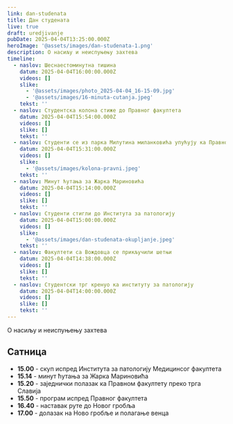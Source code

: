 ```yaml
---
link: dan-studenata
title: Дан студената
live: true
draft: uredjivanje
pubDate: 2025-04-04T13:25:00.000Z
heroImage: '@assets/images/dan-studenata-1.png'
description: О насиљу и неиспуњењу захтева
timeline:
  - naslov: Шеснаестоминутна тишина
    datum: 2025-04-04T16:00:00.000Z
    videos: []
    slike:
      - '@assets/images/photo_2025-04-04_16-15-09.jpg'
      - '@assets/images/16-minuta-cutanja.jpeg'
    tekst: ''
  - naslov: Студентска колона стиже до Правног факултета
    datum: 2025-04-04T15:54:00.000Z
    videos: []
    slike: []
    tekst: ''
  - naslov: Студенти се из парка Милутина миланковића упућују ка Правном факултету
    datum: 2025-04-04T15:31:00.000Z
    videos: []
    slike:
      - '@assets/images/kolona-pravni.jpeg'
    tekst: ''
  - naslov: Минут ћутања за Жарка Мариновића
    datum: 2025-04-04T15:14:00.000Z
    videos: []
    slike: []
    tekst: ''
  - naslov: Студенти стигли до Института за патологију
    datum: 2025-04-04T15:00:00.000Z
    videos: []
    slike:
      - '@assets/images/dan-studenata-okupljanje.jpeg'
    tekst: ''
  - naslov: Факултети са Вождовца се прикључили шетњи
    datum: 2025-04-04T14:38:00.000Z
    videos: []
    slike: []
    tekst: ''
  - naslov: Студентски трг кренуо ка институту за патологију
    datum: 2025-04-04T14:00:00.000Z
    videos: []
    slike: []
    tekst: ''
---
```

О насиљу и неиспуњењу захтева

## Сатница

- **15.00** - скуп испред Института за патологију Медицинсог факултета
- **15.14** - минут ћутања за Жарка Мариновића
- **15.20** - заједнички полазак ка Правном факултету преко трга Славија
- **15.50** - програм испред Правног факултета
- **16.40** - наставак руте до Новог гробља
- **17.00** - долазак на Ново гробље и полагање венца
